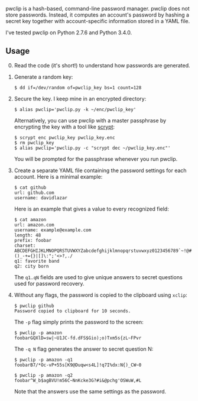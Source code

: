 pwclip is a hash-based, command-line password manager.  pwclip does not store
passwords.  Instead, it computes an account's password by hashing a secret key
together with account-specific information stored in a YAML file.

I've tested pwclip on Python 2.7.6 and Python 3.4.0.

Usage
-----

0.  Read the code (it's short!) to understand how passwords are generated.


1.  Generate a random key:

        $ dd if=/dev/random of=pwclip_key bs=1 count=128

2.  Secure the key.  I keep mine in an encrypted directory:

        $ alias pwclip='pwclip.py -k ~/enc/pwclip_key'

    Alternatively, you can use pwclip with a master passphrase by encrypting
    the key with a tool like [scrypt](https://www.tarsnap.com/scrypt.html):

        $ scrypt enc pwclip_key pwclip_key.enc
        $ rm pwclip_key
        $ alias pwclip='pwclip.py -c "scrypt dec ~/pwclip_key.enc"'

    You will be prompted for the passphrase whenever you run pwclip.


3.  Create a separate YAML file containing the password settings for each
    account.  Here is a minimal example:

        $ cat github
        url: github.com
        username: davidlazar

    Here is an example that gives a value to every recognized field:

        $ cat amazon
        url: amazon.com
        username: example@example.com
        length: 48
        prefix: foobar
        charset: ABCDEFGHIJKLMNOPQRSTUVWXYZabcdefghijklmnopqrstuvwxyz0123456789`~!@#$%^&*()_-+={}|[]\:";'<>?,./
        q1: favorite band
        q2: city born

    The `q1`..`qN` fields are used to give unique answers to secret questions
    used for password recovery.


4.  Without any flags, the password is copied to the clipboard using `xclip`:

        $ pwclip github
        Password copied to clipboard for 10 seconds.

    The `-p` flag simply prints the password to the screen:

        $ pwclip -p amazon
        foobarGQXlD=sw|~U1JC-fd.dFS$Gio);o)Txm5s{zL~FPvr

    The `-q N` flag generates the answer to secret question N:

        $ pwclip -p amazon -q1
        foobarB7/*Oc-vP+55s[K9@Duqw<s4L]!q7I%dx:N{)_CW~0

        $ pwclip -p amazon -q2
        foobar^W_b$agBVU!m56C~NnKcke3G?#i&@pchg'OSWuW,#L

    Note that the answers use the same settings as the password.
